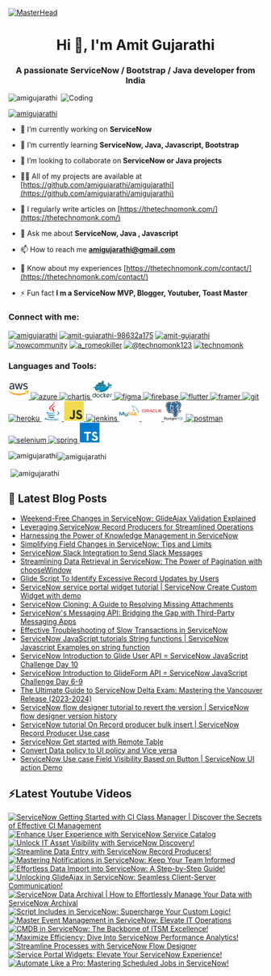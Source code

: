 
[![MasterHead](https://i.gifer.com/origin/22/22657b8a577f858827c5d46dac32cf53.gif)](https://amigujarathi.io)

<h1 align="center">Hi 👋, I'm Amit Gujarathi</h1>
<h3 align="center">A passionate ServiceNow / Bootstrap / Java developer from India</h3>
<img align="right" alt="Coding" width="400" src="https://cdn.filestackcontent.com/efbSR18hT5uRKuo0zoMA">

<p align="left"> <img src="https://komarev.com/ghpvc/?username=amigujarathi&label=Profile%20views&color=0e75b6&style=flat" alt="amigujarathi" /> </p>

<p align="left"> <a href="https://twitter.com/amigujarathi" target="blank"><img src="https://img.shields.io/twitter/follow/amigujarathi?logo=twitter&style=for-the-badge" alt="amigujarathi" /></a> </p>

- 🔭 I’m currently working on **ServiceNow**

- 🌱 I’m currently learning **ServiceNow, Java, Javascript, Bootstrap**

- 👯 I’m looking to collaborate on **ServiceNow or Java projects**

- 👨‍💻 All of my projects are available at [https://github.com/amigujarathi/amigujarathi](https://github.com/amigujarathi/amigujarathi)

- 📝 I regularly write articles on [https://thetechnomonk.com/](https://thetechnomonk.com/)

- 💬 Ask me about **ServiceNow, Java , Javascript**

- 📫 How to reach me **amigujarathi@gmail.com**

- 📄 Know about my experiences [https://thetechnomonk.com/contact/](https://thetechnomonk.com/contact/)

- ⚡ Fun fact **I m a ServiceNow MVP, Blogger, Youtuber, Toast Master**

<h3 align="left">Connect with me:</h3>
<p align="left">
<a href="https://twitter.com/amigujarathi" target="blank"><img align="center" src="https://raw.githubusercontent.com/rahuldkjain/github-profile-readme-generator/master/src/images/icons/Social/twitter.svg" alt="amigujarathi" height="30" width="40" /></a>
<a href="https://linkedin.com/in/amit-gujarathi-98632a175" target="blank"><img align="center" src="https://raw.githubusercontent.com/rahuldkjain/github-profile-readme-generator/master/src/images/icons/Social/linked-in-alt.svg" alt="amit-gujarathi-98632a175" height="30" width="40" /></a>
<a href="https://stackoverflow.com/users/amit-gujarathi" target="blank"><img align="center" src="https://raw.githubusercontent.com/rahuldkjain/github-profile-readme-generator/master/src/images/icons/Social/stack-overflow.svg" alt="amit-gujarathi" height="30" width="40" /></a>
<a href="https://www.servicenow.com/community/user/viewprofilepage/user-id/265565" target="blank"><img align="center" src="https://raw.githubusercontent.com/rahuldkjain/github-profile-readme-generator/master/src/images/icons/Social/codesandbox.svg" alt="nowcommunity" height="30" width="40" /></a>
<a href="https://instagram.com/a_romeokiller" target="blank"><img align="center" src="https://raw.githubusercontent.com/rahuldkjain/github-profile-readme-generator/master/src/images/icons/Social/instagram.svg" alt="a_romeokiller" height="30" width="40" /></a>
<a href="https://medium.com/@technomonk123" target="blank"><img align="center" src="https://raw.githubusercontent.com/rahuldkjain/github-profile-readme-generator/master/src/images/icons/Social/medium.svg" alt="@technomonk123" height="30" width="40" /></a>
<a href="https://www.youtube.com/c/technomonk" target="blank"><img align="center" src="https://raw.githubusercontent.com/rahuldkjain/github-profile-readme-generator/master/src/images/icons/Social/youtube.svg" alt="technomonk" height="30" width="40" /></a>
</p>

<h3 align="left">Languages and Tools:</h3>
<p align="left"> <a href="https://aws.amazon.com" target="_blank" rel="noreferrer"> <img src="https://raw.githubusercontent.com/devicons/devicon/master/icons/amazonwebservices/amazonwebservices-original-wordmark.svg" alt="aws" width="40" height="40"/> </a> <a href="https://azure.microsoft.com/en-in/" target="_blank" rel="noreferrer"> <img src="https://www.vectorlogo.zone/logos/microsoft_azure/microsoft_azure-icon.svg" alt="azure" width="40" height="40"/> </a> <a href="https://www.chartjs.org" target="_blank" rel="noreferrer"> <img src="https://www.chartjs.org/media/logo-title.svg" alt="chartjs" width="40" height="40"/> </a> <a href="https://www.docker.com/" target="_blank" rel="noreferrer"> <img src="https://raw.githubusercontent.com/devicons/devicon/master/icons/docker/docker-original-wordmark.svg" alt="docker" width="40" height="40"/> </a> <a href="https://www.figma.com/" target="_blank" rel="noreferrer"> <img src="https://www.vectorlogo.zone/logos/figma/figma-icon.svg" alt="figma" width="40" height="40"/> </a> <a href="https://firebase.google.com/" target="_blank" rel="noreferrer"> <img src="https://www.vectorlogo.zone/logos/firebase/firebase-icon.svg" alt="firebase" width="40" height="40"/> </a> <a href="https://flutter.dev" target="_blank" rel="noreferrer"> <img src="https://www.vectorlogo.zone/logos/flutterio/flutterio-icon.svg" alt="flutter" width="40" height="40"/> </a> <a href="https://www.framer.com/" target="_blank" rel="noreferrer"> <img src="https://www.vectorlogo.zone/logos/framer/framer-icon.svg" alt="framer" width="40" height="40"/> </a> <a href="https://git-scm.com/" target="_blank" rel="noreferrer"> <img src="https://www.vectorlogo.zone/logos/git-scm/git-scm-icon.svg" alt="git" width="40" height="40"/> </a> <a href="https://heroku.com" target="_blank" rel="noreferrer"> <img src="https://www.vectorlogo.zone/logos/heroku/heroku-icon.svg" alt="heroku" width="40" height="40"/> </a> <a href="https://www.java.com" target="_blank" rel="noreferrer"> <img src="https://raw.githubusercontent.com/devicons/devicon/master/icons/java/java-original.svg" alt="java" width="40" height="40"/> </a> <a href="https://developer.mozilla.org/en-US/docs/Web/JavaScript" target="_blank" rel="noreferrer"> <img src="https://raw.githubusercontent.com/devicons/devicon/master/icons/javascript/javascript-original.svg" alt="javascript" width="40" height="40"/> </a> <a href="https://www.jenkins.io" target="_blank" rel="noreferrer"> <img src="https://www.vectorlogo.zone/logos/jenkins/jenkins-icon.svg" alt="jenkins" width="40" height="40"/> </a> <a href="https://www.mysql.com/" target="_blank" rel="noreferrer"> <img src="https://raw.githubusercontent.com/devicons/devicon/master/icons/mysql/mysql-original-wordmark.svg" alt="mysql" width="40" height="40"/> </a> <a href="https://www.oracle.com/" target="_blank" rel="noreferrer"> <img src="https://raw.githubusercontent.com/devicons/devicon/master/icons/oracle/oracle-original.svg" alt="oracle" width="40" height="40"/> </a> <a href="https://www.postgresql.org" target="_blank" rel="noreferrer"> <img src="https://raw.githubusercontent.com/devicons/devicon/master/icons/postgresql/postgresql-original-wordmark.svg" alt="postgresql" width="40" height="40"/> </a> <a href="https://postman.com" target="_blank" rel="noreferrer"> <img src="https://www.vectorlogo.zone/logos/getpostman/getpostman-icon.svg" alt="postman" width="40" height="40"/> </a> <a href="https://www.selenium.dev" target="_blank" rel="noreferrer"> <img src="https://raw.githubusercontent.com/detain/svg-logos/780f25886640cef088af994181646db2f6b1a3f8/svg/selenium-logo.svg" alt="selenium" width="40" height="40"/> </a> <a href="https://spring.io/" target="_blank" rel="noreferrer"> <img src="https://www.vectorlogo.zone/logos/springio/springio-icon.svg" alt="spring" width="40" height="40"/> </a> <a href="https://www.typescriptlang.org/" target="_blank" rel="noreferrer"> <img src="https://raw.githubusercontent.com/devicons/devicon/master/icons/typescript/typescript-original.svg" alt="typescript" width="40" height="40"/> </a> </p>



<p><img align="left" src="https://github-readme-stats.vercel.app/api/top-langs?username=amigujarathi&show_icons=true&locale=en&layout=compact" alt="amigujarathi" /></p>
<p><img align="center" src="https://github-readme-streak-stats.herokuapp.com/?user=amigujarathi&" alt="amigujarathi" /></p>
<p>&nbsp;<img align="center" src="https://github-readme-stats.vercel.app/api?username=amigujarathi&show_icons=true&locale=en" alt="amigujarathi" /></p>


## 📕 Latest Blog Posts
<!-- BLOG-POST-LIST:START -->
- [Weekend-Free Changes in ServiceNow: GlideAjax Validation Explained](https://www.servicenow.com/community/itsm-articles/weekend-free-changes-in-servicenow-glideajax-validation/ta-p/2890616)
- [Leveraging ServiceNow Record Producers for Streamlined Operations](https://www.servicenow.com/community/itsm-articles/leveraging-servicenow-record-producers-for-streamlined/ta-p/2877121)
- [Harnessing the Power of Knowledge Management in ServiceNow](https://www.servicenow.com/community/itsm-articles/harnessing-the-power-of-knowledge-management-in-servicenow/ta-p/2858772)
- [Simplifying Field Changes in ServiceNow: Tips and Limits](https://www.servicenow.com/community/developer-articles/simplifying-field-changes-in-servicenow-tips-and-limits/ta-p/2855767)
- [ServiceNow Slack Integration to Send Slack Messages](https://www.servicenow.com/community/developer-articles/servicenow-slack-integration-to-send-slack-messages/ta-p/2837954)
- [Streamlining Data Retrieval in ServiceNow: The Power of Pagination with chooseWindow](https://www.servicenow.com/community/developer-articles/streamlining-data-retrieval-in-servicenow-the-power-of/ta-p/2827351)
- [Glide Script To Identify Excessive Record Updates by Users](https://www.servicenow.com/community/developer-articles/glide-script-to-identify-excessive-record-updates-by-users/ta-p/2827660)
- [ServiceNow service portal widget tutorial | ServiceNow Create Custom Widget with demo](https://www.servicenow.com/community/developer-articles/servicenow-service-portal-widget-tutorial-servicenow-create/ta-p/2373674)
- [ServiceNow Cloning: A Guide to Resolving Missing Attachments](https://www.servicenow.com/community/developer-articles/servicenow-cloning-a-guide-to-resolving-missing-attachments/ta-p/2759058)
- [ServiceNow&#39;s Messaging API: Bridging the Gap with Third-Party Messaging Apps](https://www.servicenow.com/community/developer-articles/servicenow-s-messaging-api-bridging-the-gap-with-third-party/ta-p/2670861)
- [Effective Troubleshooting of Slow Transactions in ServiceNow](https://www.servicenow.com/community/developer-articles/effective-troubleshooting-of-slow-transactions-in-servicenow/ta-p/2748206)
- [ServiceNow JavaScript tutorials String functions | ServiceNow Javascript Examples on string function](https://www.servicenow.com/community/developer-articles/servicenow-javascript-tutorials-string-functions-servicenow/ta-p/2373677)
- [ServiceNow Introduction to Glide User API = ServiceNow JavaScript Challenge Day 10](https://www.servicenow.com/community/developer-articles/servicenow-introduction-to-glide-user-api-servicenow-javascript/ta-p/2388703)
- [ServiceNow Introduction to GlideForm API = ServiceNow JavaScript Challenge Day 6-9](https://www.servicenow.com/community/developer-articles/servicenow-introduction-to-glideform-api-servicenow-javascript/ta-p/2388700)
- [The Ultimate Guide to ServiceNow Delta Exam: Mastering the Vancouver Release &lpar;2023-2024&rpar;](https://www.servicenow.com/community/community-resources/the-ultimate-guide-to-servicenow-delta-exam-mastering-the/ta-p/2733371)
- [ServiceNow flow designer tutorial to revert the version | ServiceNow flow designer version history](https://www.servicenow.com/community/developer-articles/servicenow-flow-designer-tutorial-to-revert-the-version/ta-p/2373668)
- [ServiceNow tutorial On Record producer bulk insert | ServiceNow Record Producer Use case](https://www.servicenow.com/community/developer-articles/servicenow-tutorial-on-record-producer-bulk-insert-servicenow/ta-p/2373662)
- [ServiceNow Get started with Remote Table](https://www.servicenow.com/community/developer-articles/servicenow-get-started-with-remote-table/ta-p/2373659)
- [Convert Data policy to UI policy and Vice versa](https://www.servicenow.com/community/developer-articles/convert-data-policy-to-ui-policy-and-vice-versa/ta-p/2367689)
- [ServiceNow Use case Field Visibility Based on Button | ServiceNow UI action Demo](https://www.servicenow.com/community/developer-articles/servicenow-use-case-field-visibility-based-on-button-servicenow/ta-p/2362758)
<!-- BLOG-POST-LIST:END -->


## ⚡Latest Youtube Videos

<!-- BEGIN YOUTUBE-CARDS -->
[![ServiceNow Getting Started with CI Class Manager | Discover the Secrets of Effective CI Management](https://ytcards.demolab.com/?id=NGKfS-yjGME&title=ServiceNow+Getting+Started+with+CI+Class+Manager+%7C+Discover+the+Secrets+of+Effective+CI+Management&lang=en&timestamp=1714552520&background_color=%230d1117&title_color=%23ffffff&stats_color=%23dedede&max_title_lines=1&width=250&border_radius=5 "ServiceNow Getting Started with CI Class Manager | Discover the Secrets of Effective CI Management")](https://www.youtube.com/watch?v=NGKfS-yjGME)
[![Enhance User Experience with ServiceNow Service Catalog](https://ytcards.demolab.com/?id=Xi6Ntnujdu8&title=Enhance+User+Experience+with+ServiceNow+Service+Catalog&lang=en&timestamp=1714501820&background_color=%230d1117&title_color=%23ffffff&stats_color=%23dedede&max_title_lines=1&width=250&border_radius=5 "Enhance User Experience with ServiceNow Service Catalog")](https://www.youtube.com/watch?v=Xi6Ntnujdu8)
[![Unlock IT Asset Visibility with ServiceNow Discovery!](https://ytcards.demolab.com/?id=S669VdU9II4&title=Unlock+IT+Asset+Visibility+with+ServiceNow+Discovery%21&lang=en&timestamp=1714415430&background_color=%230d1117&title_color=%23ffffff&stats_color=%23dedede&max_title_lines=1&width=250&border_radius=5 "Unlock IT Asset Visibility with ServiceNow Discovery!")](https://www.youtube.com/watch?v=S669VdU9II4)
[![Streamline Data Entry with ServiceNow Record Producers!](https://ytcards.demolab.com/?id=vzWpeU_dGrs&title=Streamline+Data+Entry+with+ServiceNow+Record+Producers%21&lang=en&timestamp=1714329042&background_color=%230d1117&title_color=%23ffffff&stats_color=%23dedede&max_title_lines=1&width=250&border_radius=5 "Streamline Data Entry with ServiceNow Record Producers!")](https://www.youtube.com/watch?v=vzWpeU_dGrs)
[![Mastering Notifications in ServiceNow: Keep Your Team Informed](https://ytcards.demolab.com/?id=U-_xrKAOq3E&title=Mastering+Notifications+in+ServiceNow%3A+Keep+Your+Team+Informed&lang=en&timestamp=1714069829&background_color=%230d1117&title_color=%23ffffff&stats_color=%23dedede&max_title_lines=1&width=250&border_radius=5 "Mastering Notifications in ServiceNow: Keep Your Team Informed")](https://www.youtube.com/watch?v=U-_xrKAOq3E)
[![Effortless Data Import into ServiceNow: A Step-by-Step Guide!](https://ytcards.demolab.com/?id=7qmXKsnPoWo&title=Effortless+Data+Import+into+ServiceNow%3A+A+Step-by-Step+Guide%21&lang=en&timestamp=1713983409&background_color=%230d1117&title_color=%23ffffff&stats_color=%23dedede&max_title_lines=1&width=250&border_radius=5 "Effortless Data Import into ServiceNow: A Step-by-Step Guide!")](https://www.youtube.com/watch?v=7qmXKsnPoWo)
[![Unlocking GlideAjax in ServiceNow: Seamless Client-Server Communication!](https://ytcards.demolab.com/?id=yFBtzJ9nuaE&title=Unlocking+GlideAjax+in+ServiceNow%3A+Seamless+Client-Server+Communication%21&lang=en&timestamp=1713810645&background_color=%230d1117&title_color=%23ffffff&stats_color=%23dedede&max_title_lines=1&width=250&border_radius=5 "Unlocking GlideAjax in ServiceNow: Seamless Client-Server Communication!")](https://www.youtube.com/watch?v=yFBtzJ9nuaE)
[![ServiceNow Data Archival | How to Effortlessly Manage Your Data with ServiceNow Archival](https://ytcards.demolab.com/?id=RsCa9JXfOH8&title=ServiceNow+Data+Archival+%7C+How+to+Effortlessly+Manage+Your+Data+with+ServiceNow+Archival&lang=en&timestamp=1713799807&background_color=%230d1117&title_color=%23ffffff&stats_color=%23dedede&max_title_lines=1&width=250&border_radius=5 "ServiceNow Data Archival | How to Effortlessly Manage Your Data with ServiceNow Archival")](https://www.youtube.com/watch?v=RsCa9JXfOH8)
[![Script Includes in ServiceNow: Supercharge Your Custom Logic!](https://ytcards.demolab.com/?id=hPL9dvA03wc&title=Script+Includes+in+ServiceNow%3A+Supercharge+Your+Custom+Logic%21&lang=en&timestamp=1713724225&background_color=%230d1117&title_color=%23ffffff&stats_color=%23dedede&max_title_lines=1&width=250&border_radius=5 "Script Includes in ServiceNow: Supercharge Your Custom Logic!")](https://www.youtube.com/watch?v=hPL9dvA03wc)
[![Master Event Management in ServiceNow: Elevate IT Operations](https://ytcards.demolab.com/?id=Y2vqUAXJHqo&title=Master+Event+Management+in+ServiceNow%3A+Elevate+IT+Operations&lang=en&timestamp=1713465030&background_color=%230d1117&title_color=%23ffffff&stats_color=%23dedede&max_title_lines=1&width=250&border_radius=5 "Master Event Management in ServiceNow: Elevate IT Operations")](https://www.youtube.com/watch?v=Y2vqUAXJHqo)
[![CMDB in ServiceNow: The Backbone of ITSM Excellence!](https://ytcards.demolab.com/?id=ssWHVTcokpU&title=CMDB+in+ServiceNow%3A+The+Backbone+of+ITSM+Excellence%21&lang=en&timestamp=1713378636&background_color=%230d1117&title_color=%23ffffff&stats_color=%23dedede&max_title_lines=1&width=250&border_radius=5 "CMDB in ServiceNow: The Backbone of ITSM Excellence!")](https://www.youtube.com/watch?v=ssWHVTcokpU)
[![Maximize Efficiency: Dive Into ServiceNow Performance Analytics!](https://ytcards.demolab.com/?id=LBB_eXH6sGU&title=Maximize+Efficiency%3A+Dive+Into+ServiceNow+Performance+Analytics%21&lang=en&timestamp=1713292212&background_color=%230d1117&title_color=%23ffffff&stats_color=%23dedede&max_title_lines=1&width=250&border_radius=5 "Maximize Efficiency: Dive Into ServiceNow Performance Analytics!")](https://www.youtube.com/watch?v=LBB_eXH6sGU)
[![Streamline Processes with ServiceNow Flow Designer](https://ytcards.demolab.com/?id=dcBTHdXzViI&title=Streamline+Processes+with+ServiceNow+Flow+Designer&lang=en&timestamp=1713205832&background_color=%230d1117&title_color=%23ffffff&stats_color=%23dedede&max_title_lines=1&width=250&border_radius=5 "Streamline Processes with ServiceNow Flow Designer")](https://www.youtube.com/watch?v=dcBTHdXzViI)
[![Service Portal Widgets: Elevate Your ServiceNow Experience!](https://ytcards.demolab.com/?id=PXKgZMKrvvQ&title=Service+Portal+Widgets%3A+Elevate+Your+ServiceNow+Experience%21&lang=en&timestamp=1713119415&background_color=%230d1117&title_color=%23ffffff&stats_color=%23dedede&max_title_lines=1&width=250&border_radius=5 "Service Portal Widgets: Elevate Your ServiceNow Experience!")](https://www.youtube.com/watch?v=PXKgZMKrvvQ)
[![Automate Like a Pro: Mastering Scheduled Jobs in ServiceNow!](https://ytcards.demolab.com/?id=2_5UgmnZ4ko&title=Automate+Like+a+Pro%3A+Mastering+Scheduled+Jobs+in+ServiceNow%21&lang=en&timestamp=1712860204&background_color=%230d1117&title_color=%23ffffff&stats_color=%23dedede&max_title_lines=1&width=250&border_radius=5 "Automate Like a Pro: Mastering Scheduled Jobs in ServiceNow!")](https://www.youtube.com/watch?v=2_5UgmnZ4ko)
<!-- END YOUTUBE-CARDS -->

